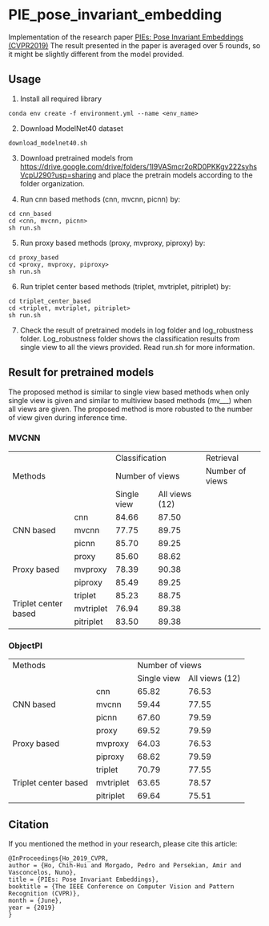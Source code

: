 # PIE_pose_invariant_embedding
Implementation of the research paper [PIEs: Pose Invariant Embeddings (CVPR2019)](http://openaccess.thecvf.com/content_CVPR_2019/papers/Ho_PIEs_Pose_Invariant_Embeddings_CVPR_2019_paper.pdf) 
The result presented in the paper is averaged over 5 rounds, so it might be slightly different from the model provided.


## Usage

1. Install all required library
```
conda env create -f environment.yml --name <env_name>
```

2. Download ModelNet40 dataset 
```
download_modelnet40.sh
```

3. Download pretrained models from https://drive.google.com/drive/folders/1l9VASmcr2oRD0PKKgv222syhsVcpU290?usp=sharing and place the pretrain models according to the folder organization. 

4. Run cnn based methods (cnn, mvcnn, picnn) by: 
```
cd cnn_based
cd <cnn, mvcnn, picnn>
sh run.sh
```

5. Run proxy based methods (proxy, mvproxy, piproxy) by: 
```
cd proxy_based
cd <proxy, mvproxy, piproxy>
sh run.sh
```

6. Run triplet center based methods (triplet, mvtriplet, pitriplet) by: 
```
cd triplet_center_based
cd <triplet, mvtriplet, pitriplet>
sh run.sh
```

7. Check the result of pretrained models in log folder and log_robustness folder. Log_robustness folder shows the classification results from single view to all the views provided. Read run.sh for more information.


## Result for pretrained models
The proposed method is similar to single view based methods when only single view is given and similar to multiview based methods (mv___) when all views are given. The proposed method is more robusted to the number of view given during inference time.

### MVCNN
<table>
  <tr>
    <td colspan="2"></td>
    <td colspan="2">Classification</td>
    <td colspan="2">Retrieval</td>
  </tr>
  <tr>
    <td colspan="2">Methods</td>
    <td colspan="2">Number of views</td>
    <td colspan="2">Number of views</td>
  </tr>
  <tr>
    <td colspan="2"></td>
    <td>Single view</td>
	<td>All views (12)</td>
  </tr>
  <tr>
    <td rowspan="3">CNN based</td> </td>
    <td>cnn</td>
	<td>84.66</td>
	<td>87.50</td>
  </tr>
   <tr>
    <td>mvcnn</td>
	<td>77.75</td>
	<td>89.75</td>
  </tr>
   <tr>
    <td>picnn</td>
	<td>85.70</td>
	<td>89.25</td>
  </tr>
  <tr>
    <td rowspan="3">Proxy based</td> </td>
    <td>proxy</td>
	<td>85.60</td>
	<td>88.62</td>
  </tr>
  <tr>
    <td>mvproxy</td>
	<td>78.39</td>
	<td>90.38</td>
  </tr>
  <tr>
    <td>piproxy</td>
	<td>85.49</td>
	<td>89.25</td>
  </tr>
  <tr>
    <td rowspan="3">Triplet center based</td> </td>
    <td>triplet</td>
	<td>85.23</td>
	<td>88.75</td>
  </tr>
  <tr>
    <td>mvtriplet</td>
	<td>76.94</td>
	<td>89.38</td>
  </tr>
  <tr>
    <td>pitriplet</td>
	<td>83.50</td>
	<td>89.38</td>
  </tr>
</table>


### ObjectPI

<table>
  <tr>
    <td colspan="2">Methods</td>
    <td colspan="2">Number of views</td>
  </tr>
  <tr>
    <td colspan="2"></td>
    <td>Single view</td>
	<td>All views (12)</td>
  </tr>
  <tr>
    <td rowspan="3">CNN based</td> </td>
    <td>cnn</td>
	<td>65.82</td>
	<td>76.53</td>
  </tr>
   <tr>
    <td>mvcnn</td>
	<td>59.44</td>
	<td>77.55</td>
  </tr>
   <tr>
    <td>picnn</td>
	<td>67.60</td>
	<td>79.59</td>
  </tr>
  <tr>
    <td rowspan="3">Proxy based</td> </td>
    <td>proxy</td>
	<td>69.52</td>
	<td>79.59</td>
  </tr>
  <tr>
    <td>mvproxy</td>
	<td>64.03</td>
	<td>76.53</td>
  </tr>
  <tr>
    <td>piproxy</td>
	<td>68.62</td>
	<td>79.59</td>
  </tr>
  <tr>
    <td rowspan="3">Triplet center based</td> </td>
    <td>triplet</td>
	<td>70.79</td>
	<td>77.55</td>
  </tr>
  <tr>
    <td>mvtriplet</td>
	<td>63.65</td>
	<td>78.57</td>
  </tr>
  <tr>
    <td>pitriplet</td>
	<td>69.64</td>
	<td>75.51</td>
  </tr>
</table>

## Citation
If you mentioned the method in your research, please cite this article:
```
@InProceedings{Ho_2019_CVPR,
author = {Ho, Chih-Hui and Morgado, Pedro and Persekian, Amir and Vasconcelos, Nuno},
title = {PIEs: Pose Invariant Embeddings},
booktitle = {The IEEE Conference on Computer Vision and Pattern Recognition (CVPR)},
month = {June},
year = {2019}
}
```

